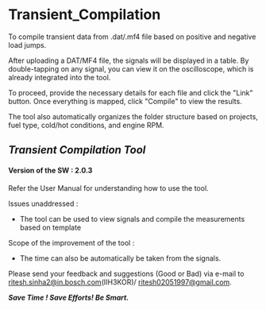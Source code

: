 # Transient_Compilation
To compile transient data from .dat/.mf4 file based on positive and negative load jumps.

After uploading a DAT/MF4 file, the signals will be displayed in a table. By double-tapping on any signal, you can view it on the oscilloscope, which is already integrated into the tool.

To proceed, provide the necessary details for each file and click the "Link" button. Once everything is mapped, click "Compile" to view the results.

The tool also automatically organizes the folder structure based on projects, fuel type, cold/hot conditions, and engine RPM.

## ***Transient Compilation Tool***

#### Version of the SW : 2.0.3

Refer the User Manual for understanding how to use the tool.

  Issues unaddressed :
  - The tool can be used to view signals and compile the measurements based on template

  Scope of the improvement of the tool :
  - The time can also be automatically be taken from the signals. 

Please send your feedback and suggestions (Good or Bad) via e-mail to ritesh.sinha2@in.bosch.com(IIH3KOR)/ ritesh02051997@gmail.com.

***Save Time ! Save Efforts! Be Smart.***
